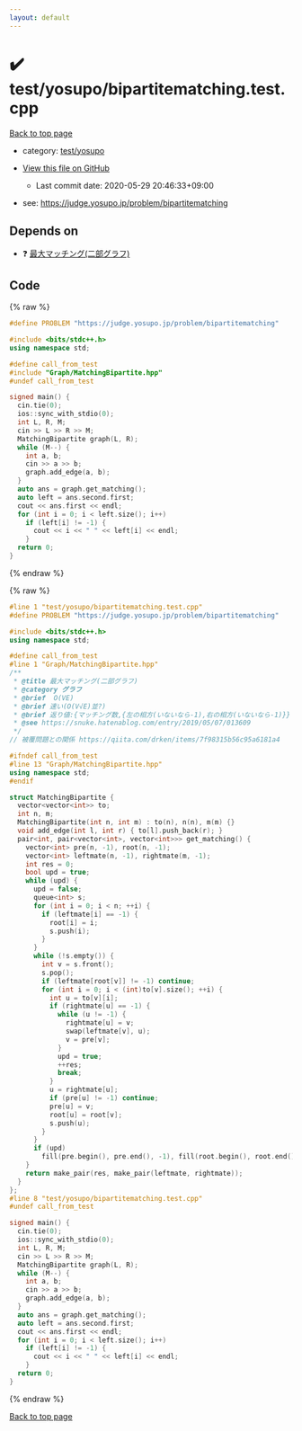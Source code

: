 ```yaml
---
layout: default
---
```


<!-- mathjax config similar to math.stackexchange -->
<script type="text/javascript" async
  src="https://cdnjs.cloudflare.com/ajax/libs/mathjax/2.7.5/MathJax.js?config=TeX-MML-AM_CHTML">
</script>
<script type="text/x-mathjax-config">
  MathJax.Hub.Config({
    TeX: { equationNumbers: { autoNumber: "AMS" }},
    tex2jax: {
      inlineMath: [ ['$','$'] ],
      processEscapes: true
    },
    "HTML-CSS": { matchFontHeight: false },
    displayAlign: "left",
    displayIndent: "2em"
  });
</script>

<script type="text/javascript" src="https://cdnjs.cloudflare.com/ajax/libs/jquery/3.4.1/jquery.min.js"></script>
<script src="https://cdn.jsdelivr.net/npm/jquery-balloon-js@1.1.2/jquery.balloon.min.js" integrity="sha256-ZEYs9VrgAeNuPvs15E39OsyOJaIkXEEt10fzxJ20+2I=" crossorigin="anonymous"></script>
<script type="text/javascript" src="../../../assets/js/copy-button.js"></script>
<link rel="stylesheet" href="../../../assets/css/copy-button.css" />


# :heavy_check_mark: test/yosupo/bipartitematching.test.cpp

<a href="../../../index.html">Back to top page</a>

* category: <a href="../../../index.html#0b58406058f6619a0f31a172defc0230">test/yosupo</a>
* <a href="{{ site.github.repository_url }}/blob/master/test/yosupo/bipartitematching.test.cpp">View this file on GitHub</a>
    - Last commit date: 2020-05-29 20:46:33+09:00


* see: <a href="https://judge.yosupo.jp/problem/bipartitematching">https://judge.yosupo.jp/problem/bipartitematching</a>


## Depends on

* :question: <a href="../../../library/Graph/MatchingBipartite.hpp.html">最大マッチング(二部グラフ)</a>


## Code

<a id="unbundled"></a>
{% raw %}
```cpp
#define PROBLEM "https://judge.yosupo.jp/problem/bipartitematching"

#include <bits/stdc++.h>
using namespace std;

#define call_from_test
#include "Graph/MatchingBipartite.hpp"
#undef call_from_test

signed main() {
  cin.tie(0);
  ios::sync_with_stdio(0);
  int L, R, M;
  cin >> L >> R >> M;
  MatchingBipartite graph(L, R);
  while (M--) {
    int a, b;
    cin >> a >> b;
    graph.add_edge(a, b);
  }
  auto ans = graph.get_matching();
  auto left = ans.second.first;
  cout << ans.first << endl;
  for (int i = 0; i < left.size(); i++)
    if (left[i] != -1) {
      cout << i << " " << left[i] << endl;
    }
  return 0;
}
```
{% endraw %}

<a id="bundled"></a>
{% raw %}
```cpp
#line 1 "test/yosupo/bipartitematching.test.cpp"
#define PROBLEM "https://judge.yosupo.jp/problem/bipartitematching"

#include <bits/stdc++.h>
using namespace std;

#define call_from_test
#line 1 "Graph/MatchingBipartite.hpp"
/**
 * @title 最大マッチング(二部グラフ)
 * @category グラフ
 * @brief  O(VE)
 * @brief 速い(O(V√E)並?)
 * @brief 返り値:{マッチング数,{左の相方(いないなら-1),右の相方(いないなら-1)}}
 * @see https://snuke.hatenablog.com/entry/2019/05/07/013609
 */
// 被覆問題との関係 https://qiita.com/drken/items/7f98315b56c95a6181a4

#ifndef call_from_test
#line 13 "Graph/MatchingBipartite.hpp"
using namespace std;
#endif

struct MatchingBipartite {
  vector<vector<int>> to;
  int n, m;
  MatchingBipartite(int n, int m) : to(n), n(n), m(m) {}
  void add_edge(int l, int r) { to[l].push_back(r); }
  pair<int, pair<vector<int>, vector<int>>> get_matching() {
    vector<int> pre(n, -1), root(n, -1);
    vector<int> leftmate(n, -1), rightmate(m, -1);
    int res = 0;
    bool upd = true;
    while (upd) {
      upd = false;
      queue<int> s;
      for (int i = 0; i < n; ++i) {
        if (leftmate[i] == -1) {
          root[i] = i;
          s.push(i);
        }
      }
      while (!s.empty()) {
        int v = s.front();
        s.pop();
        if (leftmate[root[v]] != -1) continue;
        for (int i = 0; i < (int)to[v].size(); ++i) {
          int u = to[v][i];
          if (rightmate[u] == -1) {
            while (u != -1) {
              rightmate[u] = v;
              swap(leftmate[v], u);
              v = pre[v];
            }
            upd = true;
            ++res;
            break;
          }
          u = rightmate[u];
          if (pre[u] != -1) continue;
          pre[u] = v;
          root[u] = root[v];
          s.push(u);
        }
      }
      if (upd)
        fill(pre.begin(), pre.end(), -1), fill(root.begin(), root.end(), -1);
    }
    return make_pair(res, make_pair(leftmate, rightmate));
  }
};
#line 8 "test/yosupo/bipartitematching.test.cpp"
#undef call_from_test

signed main() {
  cin.tie(0);
  ios::sync_with_stdio(0);
  int L, R, M;
  cin >> L >> R >> M;
  MatchingBipartite graph(L, R);
  while (M--) {
    int a, b;
    cin >> a >> b;
    graph.add_edge(a, b);
  }
  auto ans = graph.get_matching();
  auto left = ans.second.first;
  cout << ans.first << endl;
  for (int i = 0; i < left.size(); i++)
    if (left[i] != -1) {
      cout << i << " " << left[i] << endl;
    }
  return 0;
}

```
{% endraw %}

<a href="../../../index.html">Back to top page</a>

